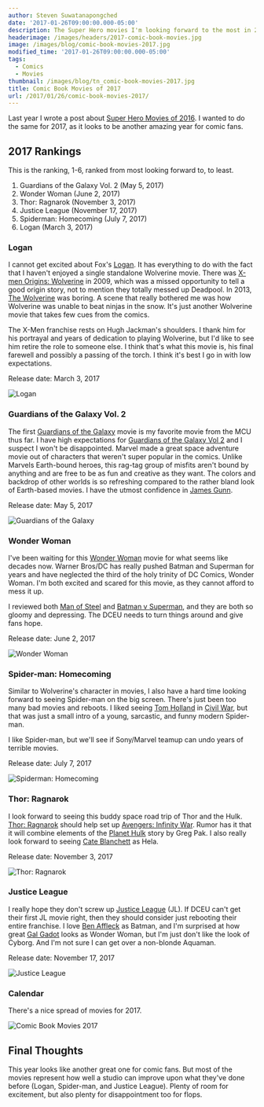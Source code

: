 ```yaml
---
author: Steven Suwatanapongched
date: '2017-01-26T09:00:00.000-05:00'
description: The Super Hero movies I'm looking forward to the most in 2017.
headerimage: /images/headers/2017-comic-book-movies.jpg
image: /images/blog/comic-book-movies-2017.jpg
modified_time: '2017-01-26T09:00:00.000-05:00'
tags:
  - Comics
  - Movies
thumbnail: /images/blog/tn_comic-book-movies-2017.jpg
title: Comic Book Movies of 2017
url: /2017/01/26/comic-book-movies-2017/
---
```



Last year I wrote a post about [Super Hero Movies of 2016](/2016/01/super-hero-movies-of-2016). I wanted to do the same for 2017, as it looks to be another amazing year for comic fans.

## 2017 Rankings
This is the ranking, 1-6, ranked from most looking forward to, to least.

1. Guardians of the Galaxy Vol. 2 (May 5, 2017)
2. Wonder Woman (June 2, 2017)
3. Thor: Ragnarok (November 3, 2017)
4. Justice League (November 17, 2017)
5. Spiderman: Homecoming (July 7, 2017)
6. Logan (March 3, 2017)

### Logan

I cannot get excited about Fox's [Logan](http://www.imdb.com/title/tt3315342/). It has everything to do with the fact that I haven't enjoyed a single standalone Wolverine movie. There was [X-men Origins: Wolverine](http://www.imdb.com/title/tt0458525/) in 2009, which was a missed opportunity to tell a good origin story, not to mention they totally messed up Deadpool. In 2013, [The Wolverine](http://www.imdb.com/title/tt1430132/) was boring. A scene that really bothered me was how Wolverine was unable to beat ninjas in the snow. It's just another Wolverine movie that takes few cues from the comics.

The X-Men franchise rests on Hugh Jackman's shoulders. I thank him for his portrayal and years of dedication to playing Wolverine, but I'd like to see him retire the role to someone else. I think that's what this movie is, his final farewell and possibly a passing of the torch. I think it's best I go in with low expectations.

Release date: March 3, 2017

![Logan](/images/blog/logan-2017.jpg)

### Guardians of the Galaxy Vol. 2

The first [Guardians of the Galaxy](http://www.imdb.com/title/tt2015381/) movie is my favorite movie from the MCU thus far. I have high expectations for [Guardians of the Galaxy Vol 2](http://www.imdb.com/title/tt3896198/) and I suspect I won't be disappointed. Marvel made a great space adventure movie out of characters that weren't super popular in the comics. Unlike Marvels Earth-bound heroes, this rag-tag group of misfits aren't bound by anything and are free to be as fun and creative as they want. The colors and backdrop of other worlds is so refreshing compared to the rather bland look of Earth-based movies. I have the utmost confidence in [James Gunn](http://www.imdb.com/name/nm0348181/).

Release date: May 5, 2017

![Guardians of the Galaxy](/images/blog/guardians-of-the-galaxy-2.jpg)

### Wonder Woman

I've been waiting for this [Wonder Woman](http://www.imdb.com/title/tt0451279/) movie for what seems like decades now. Warner Bros/DC has really pushed Batman and Superman for years and have neglected the third of the holy trinity of DC Comics, Wonder Woman. I'm both excited and scared for this movie, as they cannot afford to mess it up.

I reviewed both [Man of Steel](2013/06/man-of-steel-review) and [Batman v Superman](2016/03/batman-v-superman-dawn-of-justice-review), and they are both so gloomy and depressing. The DCEU needs to turn things around and give fans hope.

Release date: June 2, 2017

![Wonder Woman](/images/blog/wonder-woman-2017.jpg)

### Spider-man: Homecoming

Similar to Wolverine's character in movies, I also have a hard time looking forward to seeing Spider-man on the big screen. There's just been too many bad movies and reboots. I liked seeing [Tom Holland](http://www.imdb.com/name/nm4043618/) in [Civil War](http://www.imdb.com/title/tt3498820), but that was just a small intro of a young, sarcastic, and funny modern Spider-man.

I like Spider-man, but we'll see if Sony/Marvel teamup can undo years of terrible movies.

Release date: July 7, 2017

![Spiderman: Homecoming](/images/blog/spiderman-homecoming-sdcc.jpg)

### Thor: Ragnarok

I look forward to seeing this buddy space road trip of Thor and the Hulk. [Thor: Ragnarok](http://www.imdb.com/title/tt3501632/) should help set up [Avengers: Infinity War](http://www.imdb.com/title/tt4154756/). Rumor has it that it will combine elements of the [Planet Hulk](http://amzn.to/2kve730) story by Greg Pak. I also really look forward to seeing [Cate Blanchett](http://www.imdb.com/name/nm0000949/) as Hela.

Release date: November 3, 2017

![Thor: Ragnarok](/images/blog/thor-ragnarok-hela.jpg)

### Justice League

I really hope they don't screw up [Justice League](http://www.imdb.com/title/tt0974015/) (JL). If DCEU can't get their first JL movie right, then they should consider just rebooting their entire franchise. I love [Ben Affleck](http://www.imdb.com/name/nm0000255/) as Batman, and I'm surprised at how great [Gal Gadot](http://www.imdb.com/name/nm2933757/) looks as Wonder Woman, but I'm just don't like the look of Cyborg. And I'm not sure I can get over a non-blonde Aquaman.

Release date: November 17, 2017

![Justice League](/images/blog/justice-league-2017.jpg)

### Calendar

There's a nice spread of movies for 2017.

![Comic Book Movies 2017](/images/blog/comic-book-movies-2017-calendar.jpg)

## Final Thoughts

This year looks like another great one for comic fans. But most of the movies represent how well a studio can improve upon what they've done before (Logan, Spider-man, and Justice League). Plenty of room for excitement, but also plenty for disappointment too for flops.